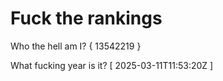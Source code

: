 # Fuck the rankings

Who the hell am I?
{ 13542219 }

What fucking year is it?
[ 2025-03-11T11:53:20Z ]
